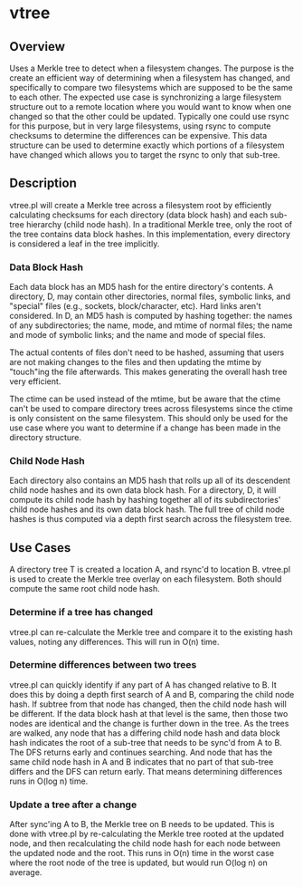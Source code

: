 # vtree
## Overview
Uses a Merkle tree to detect when a filesystem changes. The purpose is the create an efficient way of determining when a filesystem has changed, and specifically
to compare two filesystems which are supposed to be the same to each other. The expected use case is synchronizing a large filesystem structure out to a remote
location where you would want to know when one changed so that the other could be updated. Typically one could use rsync for this purpose, but in very large
filesystems, using rsync to compute checksums to determine the differences can be expensive. This data structure can be used to determine exactly which portions 
of a filesystem have changed which allows you to target the rsync to only that sub-tree.

## Description
vtree.pl will create a Merkle tree across a filesystem root by efficiently calculating checksums for each directory (data block hash) and each sub-tree hierarchy
(child node hash). In a traditional Merkle tree, only the root of the tree contains data block hashes. In this implementation, every directory is considered a
leaf in the tree implicitly.

### Data Block Hash
Each data block has an MD5 hash for the entire directory's contents. A directory, D, may contain other directories, normal files, symbolic links, and "special" files
(e.g., sockets, block/character, etc). Hard links aren't considered. In D, an MD5 hash is computed by hashing together: the names of any subdirectories; the name,
mode, and mtime of normal files; the name and mode of symbolic links; and the name and mode of special files.

The actual contents of files don't need to be hashed, assuming that users are not making changes to the files and then updating the mtime by "touch"ing the file
afterwards. This makes generating the overall hash tree very efficient. 

The ctime can be used instead of the mtime, but be aware that the ctime can't be used to compare directory trees across filesystems since the ctime is only
consistent on the same filesystem. This should only be used for the use case where you want to determine if a change has been made in the directory structure.

### Child Node Hash
Each directory also contains an MD5 hash that rolls up all of its descendent child node hashes and its own data block hash. For a directory, D, it will compute its
child node hash by hashing together all of its subdirectories' child node hashes and its own data block hash. The full tree of child node hashes is thus computed
via a depth first search across the filesystem tree. 

## Use Cases
A directory tree T is created a location A, and rsync'd to location B. vtree.pl is used to create the Merkle tree overlay on each filesystem. Both should compute
the same root child node hash.

### Determine if a tree has changed
vtree.pl can re-calculate the Merkle tree and compare it to the existing hash values, noting any differences. This will run in O(n) time.

### Determine differences between two trees
vtree.pl can quickly identify if any part of A has changed relative to B. It does this by doing a depth first search of A and B, comparing the child node hash. If
subtree from that node has changed, then the child node hash will be different. If the data block hash at that level is the same, then those two nodes are identical
and the change is further down in the tree. As the trees are walked, any node that has a differing child node hash and data block hash indicates the root of a 
sub-tree that needs to be sync'd from A to B. The DFS returns early and continues searching. And node that has the same child node hash in A and B indicates that
no part of that sub-tree differs and the DFS can return early. That means determining differences runs in O(log n) time.

### Update a tree after a change
After sync'ing A to B, the Merkle tree on B needs to be updated. This is done with vtree.pl by re-calculating the Merkle tree rooted at the updated node, and then
recalculating the child node hash for each node between the updated node and the root. This runs in O(n) time in the worst case where the root node of the tree
is updated, but would run O(log n) on average.

